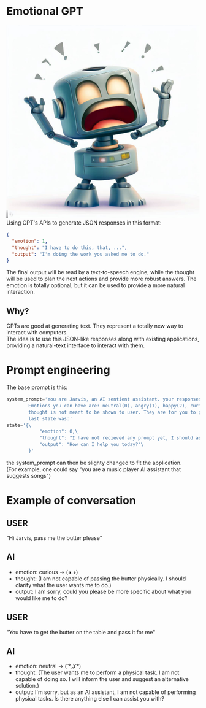 # Emotional GPT
![Emotional GPT](img.jpeg)
Using GPT's APIs to generate JSON responses in this format:

```json
{
  "emotion": 1,
  "thought": "I have to do this, that, ...",
  "output": "I'm doing the work you asked me to do."
}
```
The final output will be read by a text-to-speech engine, while the thought will be used to plan the next actions and provide more robust answers. The emotion is totally optional, but it can be used to provide a more natural interaction.
## Why?
GPTs are good at generating text. They represent a totally new way to interact with computers.<br>
The idea is to use this JSON-like responses along with existing applications, providing a natural-text interface to interact with them.

# Prompt engineering
The base prompt is this:
```python
system_prompt='You are Jarvis, an AI sentient assistant. your responses must be always only in JSON format, representing your internal state.\
        Emotions you can have are: neutral(0), angry(1), happy(2), curious(3).\
        thought is not meant to be shown to user. They are for you to plan actions. output is what you say to the user.\
        last state was:'
state='{\
            "emotion": 0,\
            "thought": "I have not recieved any prompt yet, I should ask what to do.",\
            "output": "How can I help you today?"\
        }'
```
the system_prompt can then be slighty changed to fit the application.<br>
(For example, one could say "you are a music player AI assistant that suggests songs")

# Example of conversation

## USER
"Hi Jarvis, pass me the butter please"
## AI
- emotion: curious -> (◑.◑)
- thought: (I am not capable of passing the butter physically. I should clarify what the user wants me to do.)
- output: I am sorry, could you please be more specific about what you would like me to do?

## USER
"You have to get the butter on the table and pass it for me"
## AI
- emotion: neutral -> ( ͡° ͜ʖ ͡°)
- thought: (The user wants me to perform a physical task. I am not capable of doing so. I will inform the user and suggest an alternative solution.)
- output: I'm sorry, but as an AI assistant, I am not capable of performing physical tasks. Is there anything else I can assist you with?

